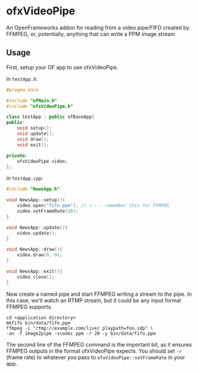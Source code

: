 ofxVideoPipe
============

An OpenFrameworks addon for reading from a video pipe/FIFO created by FFMPEG,
or, potentially, anything that can write a PPM image stream.

Usage
-----

First, setup your OF app to use ofxVideoPipe.

in `testApp.h`:
```c++
#pragma once

#include "ofMain.h"
#include "ofxVideoPipe.h"

class testApp : public ofBaseApp{
public:
    void setup();
    void update();
    void draw();
    void exit();

private:
    ofxVideoPipe video;
};
```

in `testApp.cpp`:

```c++
#include "NewsApp.h"

void NewsApp::setup(){
    video.open("fifo.ppm"); // <---- remember this for FFMPEG
    video.setFrameRate(20);
}

void NewsApp::update(){
    video.update();
}

void NewsApp::draw(){
    video.draw(0, 0);
}

void NewsApp::exit(){
    video.close();
}

```

Now create a named pipe and start FFMPEG writing a stream to the pipe. In this
case, we'll watch an RTMP stream, but it could be any input format FFMPEG
supports.

    cd <application directory>
    mkfifo bin/data/fifo.ppm
    ffmpeg -i "rtmp://example.com/live/ playpath=foo.sdp" \
    -an -f image2pipe -vcodec ppm -r 20 -y bin/data/fifo.ppm

The second line of the FFMPEG command is the important bit, as it ensures
FFMPEG outputs in the format ofxVideoPipe expects. You should set `-r` (frame
rate) to whatever you pass to `ofxVideoPipe::setFrameRate` in your app.
